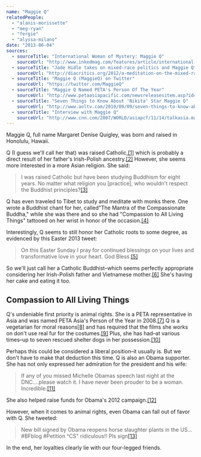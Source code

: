 ```yaml
---
name: "Maggie Q"
relatedPeople:
  - "alanis-morissette"
  - "meg-ryan"
  - "fergie"
  - "alyssa-milano"
date: "2013-06-04"
sources:
  - sourceTitle: "International Woman of Mystery: Maggie Q"
    sourceUrl: "http://www.inkedmag.com/features/article/international-woman-mystery-maggie-q/page/2/"
  - sourceTitle: "Jade Hidle takes on mixed-race politics and Maggie Q"
    sourceUrl: "http://diacritics.org/2012/a-meditation-on-the-mixed-race-politics-of-my-homegirl-maggie-q"
  - sourceTitle: "Maggie Q (MaggieQ) on Twitter"
    sourceUrl: "https://twitter.com/MaggieQ"
  - sourceTitle: "Maggie Q Named PETA's Person Of The Year"
    sourceUrl: "http://www.petaasiapacific.com/newsreleasesitem.asp?id=10173"
  - sourceTitle: "Seven Things to Know About 'Nikita' Star Maggie Q"
    sourceUrl: "http://www.aoltv.com/2010/09/09/seven-things-to-know-about-nikita-star-maggie-q/"
  - sourceTitle: "Interview with Maggie Q"
    sourceUrl: "http://www.cnn.com/2007/WORLD/asiapcf/11/14/talkasia.maggieq/index.html"
---
```


Maggie Q, full name Margaret Denise Quigley, was born and raised in Honolulu, Hawaii.

Q (I guess we'll call her that) was raised Catholic,<a class="source-citation" href="#http://www.inkedmag.com/features/article/international-woman-mystery-maggie-q/page/2/" title="International Woman of Mystery: Maggie Q">[1]</a> which is probably a direct result of her father's Irish-Polish ancestry.<a class="source-citation" href="#http://diacritics.org/2012/a-meditation-on-the-mixed-race-politics-of-my-homegirl-maggie-q" title="Jade Hidle takes on mixed-race politics and Maggie Q">[2]</a> However, she seems more interested in a more Asian religion. She said:

>I was raised Catholic but have been studying Buddhism for eight years. No matter what religion you [practice], who wouldn't respect the Buddhist principles?<a class="source-citation" href="#http://www.inkedmag.com/features/article/international-woman-mystery-maggie-q/page/2/" title="International Woman of Mystery: Maggie Q">[3]</a>

Q has even traveled to Tibet to study and meditate with monks there. One wrote a Buddhist chant for her, called"The Mantra of the Compassionate Buddha," while she was there and so she had "Compassion to All Living Things" tattooed on her wrist in honor of the occasion.<a class="source-citation" href="#http://www.inkedmag.com/features/article/international-woman-mystery-maggie-q/page/2/" title="International Woman of Mystery: Maggie Q">[4]</a>

Interestingly, Q seems to still honor her Catholic roots to some degree, as evidenced by this Easter 2013 tweet:

>On this Easter Sunday I pray for continued blessings on your lives and transformative love in your heart. God Bless.<a class="source-citation" href="#https://twitter.com/MaggieQ" title="Maggie Q (MaggieQ) on Twitter">[5]</a>

So we'll just call her a Catholic Buddhist–which seems perfectly appropriate considering her Irish-Polish father and Vietnamese mother.<a class="source-citation" href="#http://diacritics.org/2012/a-meditation-on-the-mixed-race-politics-of-my-homegirl-maggie-q" title="Jade Hidle takes on mixed-race politics and Maggie Q">[6]</a> She's having her cake and eating it too.


## Compassion to All Living Things

Q's undeniable first priority is animal rights. She is a PETA representative in Asia and was named PETA Asia's Person of the Year in 2008.<a class="source-citation" href="#http://www.petaasiapacific.com/newsreleasesitem.asp?id=10173" title="Maggie Q Named PETA&apos;s Person Of The Year">[7]</a> Q is a vegetarian for moral reasons<a class="source-citation" href="#http://www.inkedmag.com/features/article/international-woman-mystery-maggie-q/page/2/" title="International Woman of Mystery: Maggie Q">[8]</a> and has required that the films she works on don't use real fur for the costumes.<a class="source-citation" href="#http://www.aoltv.com/2010/09/09/seven-things-to-know-about-nikita-star-maggie-q/" title="Seven Things to Know About &apos;Nikita&apos; Star Maggie Q">[9]</a> Plus, she has had–at various times–up to seven rescued shelter dogs in her possession.<a class="source-citation" href="#http://www.cnn.com/2007/WORLD/asiapcf/11/14/talkasia.maggieq/index.html" title="Interview with Maggie Q">[10]</a>

Perhaps this could be considered a liberal position–it usually is. But we don't have to make that deduction this time. Q is also an Obama supporter. She has not only expressed her admiration for the president and his wife:

>If any of you missed Michelle Obamas speech last night at the DNC….please watch it. I have never been prouder to be a woman. Incredible.<a class="source-citation" href="#https://twitter.com/MaggieQ" title="Maggie Q (MaggieQ) on Twitter">[11]</a>

She also helped raise funds for Obama's 2012 campaign.<a class="source-citation" href="#https://twitter.com/MaggieQ" title="Maggie Q (MaggieQ) on Twitter">[12]</a>

However, when it comes to animal rights, even Obama can fall out of favor with Q. She tweeted:

>New bill signed by Obama reopens horse slaughter plants in the US… #BFblog #Petition ^CS" ridiculous!! Pls sign<a class="source-citation" href="#https://twitter.com/MaggieQ" title="Maggie Q (MaggieQ) on Twitter">[13]</a>

In the end, her loyalties clearly lie with our four-legged friends.